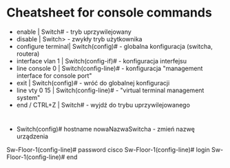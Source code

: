 # Cheatsheet for console commands
- enable            | Switch#               - tryb uprzywilejowany
- disable           | Switch>               - zwykły tryb użytkownika
- configure terminal| Switch(config)#       - globalna konfiguracja (switcha, routera)
- interface vlan 1  | Switch(config-if)#    - konfiguracja interfejsu
- line console 0    | Switch(config-line)#  - konfiguracja "management interface for console port"
- exit              | Switch(config)#       - wróć do globalnej konfiguracji
- line vty 0 15     | Switch(config-line)#  - "virtual terminal management system"
- end / CTRL+Z      | Switch#               - wyjdź do trybu uprzywilejowanego

# 

- Switch(config)# hostname nowaNazwaSwitcha - zmień nazwę urządzenia

Sw-Floor-1(config-line)# password cisco
Sw-Floor-1(config-line)# login
Sw-Floor-1(config-line)# end